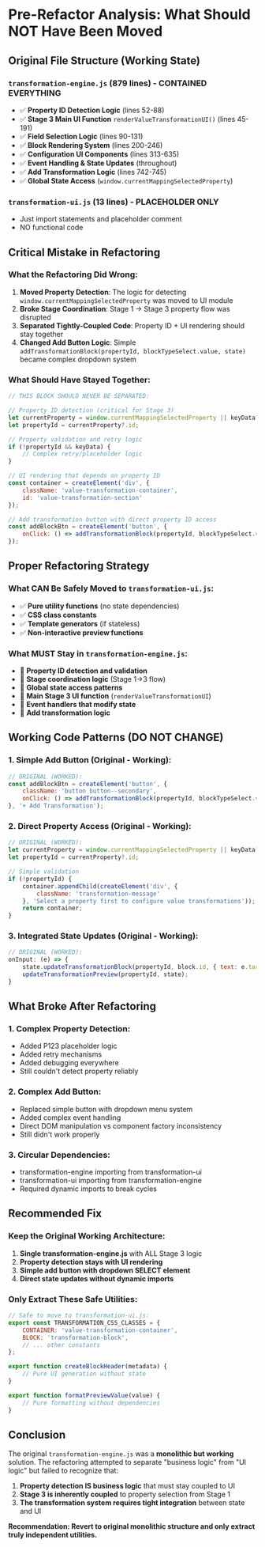 # Pre-Refactor Analysis: What Should NOT Have Been Moved

## Original File Structure (Working State)

### `transformation-engine.js` (879 lines) - **CONTAINED EVERYTHING**
- ✅ **Property ID Detection Logic** (lines 52-88)
- ✅ **Stage 3 Main UI Function** `renderValueTransformationUI()` (lines 45-191)
- ✅ **Field Selection Logic** (lines 90-131)
- ✅ **Block Rendering System** (lines 200-246)
- ✅ **Configuration UI Components** (lines 313-635)
- ✅ **Event Handling & State Updates** (throughout)
- ✅ **Add Transformation Logic** (lines 742-745)
- ✅ **Global State Access** (`window.currentMappingSelectedProperty`)

### `transformation-ui.js` (13 lines) - **PLACEHOLDER ONLY**
- Just import statements and placeholder comment
- NO functional code

## Critical Mistake in Refactoring

### What the Refactoring Did Wrong:
1. **Moved Property Detection**: The logic for detecting `window.currentMappingSelectedProperty` was moved to UI module
2. **Broke Stage Coordination**: Stage 1 → Stage 3 property flow was disrupted  
3. **Separated Tightly-Coupled Code**: Property ID + UI rendering should stay together
4. **Changed Add Button Logic**: Simple `addTransformationBlock(propertyId, blockTypeSelect.value, state)` became complex dropdown system

### What Should Have Stayed Together:
```javascript
// THIS BLOCK SHOULD NEVER BE SEPARATED:

// Property ID detection (critical for Stage 3)
let currentProperty = window.currentMappingSelectedProperty || keyData?.property;
let propertyId = currentProperty?.id;

// Property validation and retry logic
if (!propertyId && keyData) {
    // Complex retry/placeholder logic
}

// UI rendering that depends on property ID
const container = createElement('div', {
    className: 'value-transformation-container',
    id: 'value-transformation-section'  
});

// Add transformation button with direct property ID access
const addBlockBtn = createElement('button', {
    onClick: () => addTransformationBlock(propertyId, blockTypeSelect.value, state)
});
```

## Proper Refactoring Strategy

### What CAN Be Safely Moved to `transformation-ui.js`:
- ✅ **Pure utility functions** (no state dependencies)
- ✅ **CSS class constants** 
- ✅ **Template generators** (if stateless)
- ✅ **Non-interactive preview functions**

### What MUST Stay in `transformation-engine.js`:
- 🚫 **Property ID detection and validation**
- 🚫 **Stage coordination logic** (Stage 1→3 flow)
- 🚫 **Global state access patterns**
- 🚫 **Main Stage 3 UI function** (`renderValueTransformationUI`)
- 🚫 **Event handlers that modify state**
- 🚫 **Add transformation logic**

## Working Code Patterns (DO NOT CHANGE)

### 1. Simple Add Button (Original - Working):
```javascript
// ORIGINAL (WORKED):
const addBlockBtn = createElement('button', {
    className: 'button button--secondary',
    onClick: () => addTransformationBlock(propertyId, blockTypeSelect.value, state)
}, '+ Add Transformation');
```

### 2. Direct Property Access (Original - Working):
```javascript
// ORIGINAL (WORKED):
let currentProperty = window.currentMappingSelectedProperty || keyData?.property;
let propertyId = currentProperty?.id;

// Simple validation
if (!propertyId) {
    container.appendChild(createElement('div', {
        className: 'transformation-message'
    }, 'Select a property first to configure value transformations'));
    return container;
}
```

### 3. Integrated State Updates (Original - Working):
```javascript
// ORIGINAL (WORKED):
onInput: (e) => {
    state.updateTransformationBlock(propertyId, block.id, { text: e.target.value });
    updateTransformationPreview(propertyId, state);
}
```

## What Broke After Refactoring

### 1. Complex Property Detection:
- Added P123 placeholder logic
- Added retry mechanisms  
- Added debugging everywhere
- Still couldn't detect property reliably

### 2. Complex Add Button:
- Replaced simple button with dropdown menu system
- Added complex event handling
- Direct DOM manipulation vs component factory inconsistency
- Still didn't work properly

### 3. Circular Dependencies:
- transformation-engine importing from transformation-ui
- transformation-ui importing from transformation-engine
- Required dynamic imports to break cycles

## Recommended Fix

### Keep the Original Working Architecture:
1. **Single transformation-engine.js** with ALL Stage 3 logic
2. **Property detection stays with UI rendering**
3. **Simple add button with dropdown SELECT element**
4. **Direct state updates without dynamic imports**

### Only Extract These Safe Utilities:
```javascript
// Safe to move to transformation-ui.js:
export const TRANSFORMATION_CSS_CLASSES = {
    CONTAINER: 'value-transformation-container',
    BLOCK: 'transformation-block',
    // ... other constants
};

export function createBlockHeader(metadata) {
    // Pure UI generation without state
}

export function formatPreviewValue(value) {
    // Pure formatting without dependencies
}
```

## Conclusion

The original `transformation-engine.js` was a **monolithic but working** solution. The refactoring attempted to separate "business logic" from "UI logic" but failed to recognize that:

1. **Property detection IS business logic** that must stay coupled to UI
2. **Stage 3 is inherently coupled** to property selection from Stage 1
3. **The transformation system requires tight integration** between state and UI

**Recommendation: Revert to original monolithic structure and only extract truly independent utilities.**